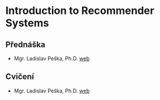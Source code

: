 # Introduction to Recommender Systems

## Přednáška

- Mgr. Ladislav Peška, Ph.D. [web](https://www.ksi.mff.cuni.cz/~peska/vyuka/nswi166/2020_slides/)

## Cvičení

- Mgr. Ladislav Peška, Ph.D. [web](https://www.ksi.mff.cuni.cz/~peska/vyuka/nswi166/2020_labs/)
